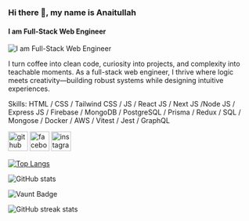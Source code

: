 ### Hi there 👋, my name is Anaitullah
#### I am Full-Stack Web Engineer
![I am Full-Stack Web Engineer](https://arturssmirnovs.github.io/github-profile-readme-generator/images/banner.png)

I turn coffee into clean code, curiosity into projects, and complexity into teachable moments. As a full-stack web engineer, I thrive where logic meets creativity—building robust systems while designing intuitive experiences.

Skills: HTML / CSS / Tailwind CSS / JS / React JS / Next JS /Node JS / Express JS / Firebase / MongoDB / PostgreSQL / Prisma / Redux / SQL / Mongose / Docker / AWS / Vitest / Jest / GraphQL



[<img src='https://cdn.jsdelivr.net/npm/simple-icons@3.0.1/icons/github.svg' alt='github' height='40'>](https://github.com/anaitullah31)  [<img src='https://cdn.jsdelivr.net/npm/simple-icons@3.0.1/icons/facebook.svg' alt='facebook' height='40'>](https://www.facebook.com/https://www.facebook.com/anayet198)  [<img src='https://cdn.jsdelivr.net/npm/simple-icons@3.0.1/icons/instagram.svg' alt='instagram' height='40'>](https://www.instagram.com/https://www.instagram.com/anaitullah198/#/)  

[![Top Langs](https://github-readme-stats.vercel.app/api/top-langs/?username=anaitullah31)](https://github.com/anuraghazra/github-readme-stats)

![GitHub stats](https://github-readme-stats.vercel.app/api?username=anaitullah31&show_icons=true)  

![Vaunt Badge](https://api.vaunt.dev/v1/github/entities/anaitullah31/contributions?format=svg&private=false)  

![GitHub streak stats](https://streak-stats.demolab.com/?user=anaitullah31)  

